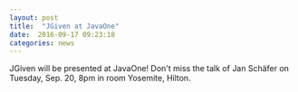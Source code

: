 ```yaml
---
layout: post
title:  "JGiven at JavaOne"
date:  2016-09-17 09:23:18
categories: news
---
```


JGiven will be presented at JavaOne! Don't miss the talk of Jan Schäfer on Tuesday, Sep. 20, 8pm in room Yosemite, Hilton.

[jgiven-gh]: https://github.com/TNG/JGiven
[jgiven]:    http://jgiven.org
